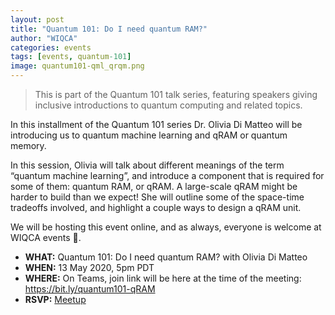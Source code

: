 ```yaml
---
layout: post
title: "Quantum 101: Do I need quantum RAM?"
author: "WIQCA"
categories: events
tags: [events, quantum-101]
image: quantum101-qml_qrqm.png
---
```

> This is part of the Quantum 101 talk series, featuring speakers giving inclusive introductions to quantum computing and related topics.

In this installment of the Quantum 101 series Dr. Olivia Di Matteo will be introducing us to quantum machine learning and qRAM or quantum memory.

In this session, Olivia will talk about different meanings of the term “quantum machine learning”, and introduce a component that is required for some of them: quantum RAM, or qRAM. A large-scale qRAM might be harder to build than we expect! She will outline some of the space-time tradeoffs involved, and highlight a couple ways to design a qRAM unit.


We will be hosting this event online, and as always, everyone is welcome at WIQCA events 💖.

- **WHAT:** Quantum 101: Do I need quantum RAM? with Olivia Di Matteo
- **WHEN:** 13 May 2020, 5pm PDT 
- **WHERE:** On Teams, join link will be here at the time of the meeting: https://bit.ly/quantum101-qRAM
- **RSVP:** [Meetup](https://www.meetup.com/wiqca-sea/events/270449533/)
